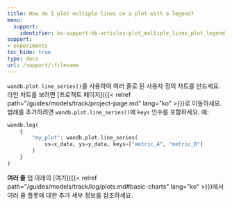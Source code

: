 ```yaml
---
title: How do I plot multiple lines on a plot with a legend?
menu:
  support:
    identifier: ko-support-kb-articles-plot_multiple_lines_plot_legend
support:
- experiments
toc_hide: true
type: docs
url: /support/:filename
---
```


`wandb.plot.line_series()`를 사용하여 여러 줄로 된 사용자 정의 차트를 만드세요. 라인 차트를 보려면 [프로젝트 페이지]({{< relref path="/guides/models/track/project-page.md" lang="ko" >}})로 이동하세요. 범례를 추가하려면 `wandb.plot.line_series()`에 `keys` 인수를 포함하세요. 예:

```python
wandb.log(
    {
        "my_plot": wandb.plot.line_series(
            xs=x_data, ys=y_data, keys=["metric_A", "metric_B"]
        )
    }
)
```

**여러 줄** 탭 아래의 [여기]({{< relref path="/guides/models/track/log/plots.md#basic-charts" lang="ko" >}})에서 여러 줄 플롯에 대한 추가 세부 정보를 참조하세요.
